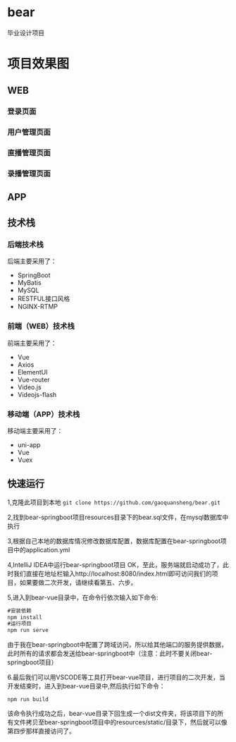 # bear
毕业设计项目

# 项目效果图
## WEB
### 登录页面
### 用户管理页面
### 直播管理页面
### 录播管理页面
## APP

## 技术栈
### 后端技术栈
后端主要采用了：
- SpringBoot
- MyBatis
- MySQL
- RESTFUL接口风格
- NGINX-RTMP
### 前端（WEB）技术栈
前端主要采用了：
- Vue
- Axios
- ElementUI
- Vue-router
- Video.js
- Videojs-flash
### 移动端（APP）技术栈
移动端主要采用了：
- uni-app
- Vue
- Vuex
## 快速运行
1,克隆此项目到本地
`git clone https://github.com/gaoquansheng/bear.git`

2,找到bear-springboot项目resources目录下的bear.sql文件，在mysql数据库中执行

3,根据自己本地的数据库情况修改数据库配置，数据库配置在bear-springboot项目中的application.yml

4,IntelliJ IDEA中运行bear-springboot项目
OK，至此，服务端就启动成功了，此时我们直接在地址栏输入http://localhost:8080/index.html即可访问我们的项目，如果要做二次开发，请继续看第五、六步。

5,进入到bear-vue目录中，在命令行依次输入如下命令:
```java 
#安装依赖
npm install
#运行项目
npm run serve
```
由于我在bear-springboot中配置了跨域访问，所以给其他端口的服务提供数据，此时所有的请求都会发送给bear-springboot中（注意：此时不要关闭bear-springboot项目）

6.最后我们可以用VSCODE等工具打开bear-vue项目，进行项目的二次开发，当开发结束时，进入到bear-vue目录中,然后执行如下命令：

`npm run build`

该命令执行成功之后，bear-vue目录下回生成一个dist文件夹，将该项目下的所有文件拷贝至bear-springboot项目中的resources/static/目录下，然后就可以像第四步那样直接访问了。